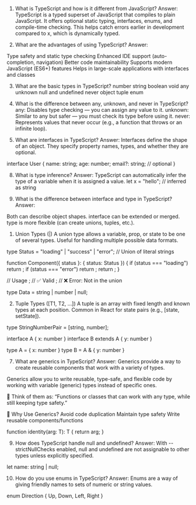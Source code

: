 1. What is TypeScript and how is it different from JavaScript?
Answer: TypeScript is a typed superset of JavaScript that compiles to plain JavaScript. It offers optional static typing, interfaces, enums, and compile-time checking. This helps catch errors earlier in development compared to x, which is dynamically typed.

2. What are the advantages of using TypeScript?
Answer:

Type safety and static type checking
Enhanced IDE support (auto-completion, navigation)
Better code maintainability
Supports modern JavaScript (ES6+) features
Helps in large-scale applications with interfaces and classes

3. What are the basic types in TypeScript?
number
string
boolean
void
any
unknown
null and undefined
never
object
tuple
enum

4. What is the difference between any, unknown, and never in TypeScript?
any: Disables type checking — you can assign any value to it.
unknown: Similar to any but safer — you must check its type before using it.
never: Represents values that never occur (e.g., a function that throws or an infinite loop).

5. What are interfaces in TypeScript?
Answer: Interfaces define the shape of an object. They specify property names, types, and whether they are optional.

interface User {
  name: string;
  age: number;
  email?: string; // optional
}

8. What is type inference?
Answer: TypeScript can automatically infer the type of a variable when it is assigned a value.
let x = "hello"; // inferred as string

6. What is the difference between interface and type in TypeScript?
Answer:

Both can describe object shapes.
interface can be extended or merged.
type is more flexible (can create unions, tuples, etc.).

1. Union Types (|)
A union type allows a variable, prop, or state to be one of several types.
Useful for handling multiple possible data formats.

type Status = "loading" | "success" | "error"; // Union of literal strings

function Component({ status }: { status: Status }) {
  if (status === "loading") return <Spinner />;
  if (status === "error") return <ErrorPage />;
  return <Data />;
}

// Usage
<Component status="loading" />; // ✅ Valid
<Component status="pending" />; // ❌ Error: Not in the union

type Data = string | number | null;

2. Tuple Types ([T1, T2, ...])
A tuple is an array with fixed length and known types at each position.
Common in React for state pairs (e.g., [state, setState]).

type StringNumberPair = [string, number];

interface A { x: number }
interface B extends A { y: number }

type A = { x: number }
type B = A & { y: number }

7. What are generics in TypeScript?
Answer: Generics provide a way to create reusable components that work with a variety of types.

Generics allow you to write reusable, type-safe, and flexible code by working with variable (generic) types instead of specific ones.

🔑 Think of them as:
“Functions or classes that can work with any type, while still keeping type safety.”

🧠 Why Use Generics?
Avoid code duplication
Maintain type safety
Write reusable components/functions

function identity<T>(arg: T): T {
  return arg;
}

9. How does TypeScript handle null and undefined?
Answer: With --strictNullChecks enabled, null and undefined are not assignable to other types unless explicitly specified.

let name: string | null;

10. How do you use enums in TypeScript?
Answer: Enums are a way of giving friendly names to sets of numeric or string values.

enum Direction {
  Up,
  Down,
  Left,
  Right
}

